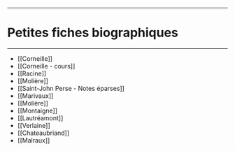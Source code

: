 ***
# Petites fiches biographiques
***
-  [[Corneille]]
- [[Corneille - cours]]
- [[Racine]] 
- [[Molière]]
- [[Saint-John Perse - Notes éparses]]
- [[Marivaux]]
- [[Molière]]
- [[Montaigne]]
- [[Lautréamont]] 
- [[Verlaine]] 
- [[Chateaubriand]] 
- [[Malraux]] 